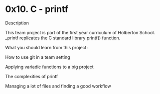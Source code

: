 # 0x10. C - printf #

Description

This team project is part of the first year curriculum of Holberton School. _printf replicates the C standard library printf() function.

What you should learn from this project:

How to use git in a team setting

Applying variadic functions to a big project

The complexities of printf

Managing a lot of files and finding a good workflow
